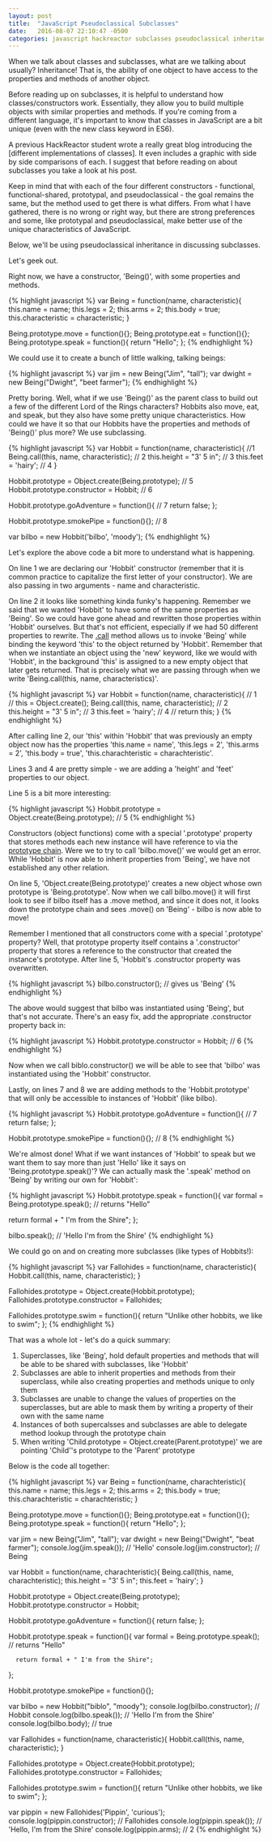 ```yaml
---
layout: post
title:  "JavaScript Pseudoclassical Subclasses"
date:   2016-08-07 22:10:47 -0500
categories: javascript hackreactor subclasses pseudoclassical inheritance
---
```


When we talk about classes and subclasses, what are we talking about usually? Inheritance! That is, the ability of one object to have access to the properties and methods of another object.<!--excerpt-->

Before reading up on subclasses, it is helpful to understand how classes/constructors work. Essentially, they allow you to build multiple objects with similar properties and methods. If you're coming from a different language, it's important to know that classes in JavaScript are a bit unique (even with the new class keyword in ES6).

A previous HackReactor student wrote a really great blog introducing the [different implementations of classes]. It even includes a graphic with side by side comparisons of each. I suggest that before reading on about subclasses you take a look at his post.

Keep in mind that with each of the four different constructors - functional, functional-shared, prototypal, and pseudoclassical - the goal remains the same, but the method used to get there is what differs. From what I have gathered, there is no wrong or right way, but there are strong preferences and some, like prototypal and pseudoclassical, make better use of the unique characteristics of JavaScript.

Below, we'll be using pseudoclassical inheritance in discussing subclasses.

Let's geek out.

Right now, we have a constructor, 'Being()', with some properties and methods.

{% highlight javascript %}
var Being = function(name, characteristic){
  this.name = name;
  this.legs = 2;
  this.arms = 2;
  this.body = true;
  this.characteristic = characteristic;
}

Being.prototype.move = function(){};
Being.prototype.eat = function(){};
Being.prototype.speak = function(){
  return "Hello";
};
{% endhighlight %}

We could use it to create a bunch of little walking, talking beings:

{% highlight javascript %}
  var jim = new Being("Jim", "tall");
  var dwight = new Being("Dwight", "beet farmer");
{% endhighlight %}

Pretty boring. Well, what if we use 'Being()' as the parent class to build out a few of the different Lord of the Rings characters? Hobbits also move, eat, and speak, but they also have some pretty unique characteristics. How could we have it so that our Hobbits have the properties and methods of 'Being()' plus more? We use subclassing.

{% highlight javascript %}
var Hobbit = function(name, characteristic){ //1
  Being.call(this, name, characteristic); // 2
  this.height = "3' 5 in"; // 3
  this.feet = 'hairy'; // 4
}

Hobbit.prototype = Object.create(Being.prototype); // 5
Hobbit.prototype.constructor = Hobbit; // 6

Hobbit.prototype.goAdventure = function(){ // 7
  return false;
};

Hobbit.prototype.smokePipe = function(){}; // 8

var bilbo = new Hobbit('bilbo', 'moody');
{% endhighlight %}

Let's explore the above code a bit more to understand what is happening.

On line 1 we are declaring our 'Hobbit' constructor (remember that it is common practice to capitalize the first letter of your constructor). We are also passing in two arguments - name and characteristic.

On line 2 it looks like something kinda funky's happening. Remember we said that we wanted 'Hobbit' to have some of the same properties as 'Being'. So we could have gone ahead and rewritten those properties within 'Hobbit' ourselves. But that's not efficient, especially if we had 50 different properties to rewrite. The [.call] method allows us to invoke 'Being' while binding the keyword 'this' to the object returned by 'Hobbit'. Remember that when we instantiate an object using the 'new' keyword, like we would with 'Hobbit', in the background 'this' is assigned to a new empty object that later gets returned. That is precisely what we are passing through when we write 'Being.call(this, name, characteristics)'.

{% highlight javascript %}
var Hobbit = function(name, characteristic){ // 1
  // this = Object.create();
  Being.call(this, name, characteristic); // 2
  this.height = "3' 5 in"; // 3
  this.feet = 'hairy'; // 4
  // return this;
}
{% endhighlight %}

After calling line 2, our 'this' within 'Hobbit' that was previously an empty object now has the properties 'this.name = name', 'this.legs = 2', 'this.arms = 2', 'this.body = true', 'this.charachteristic = charachteristic'.

Lines 3 and 4 are pretty simple - we are adding a 'height' and 'feet' properties to our object.

Line 5 is a bit more interesting:

{% highlight javascript %}
Hobbit.prototype = Object.create(Being.prototype); // 5
{% endhighlight %}

Constructors (object functions) come with a special '.prototype' property that stores methods each new instance will have reference to via the [prototype chain]. Were we to try to call 'bilbo.move()' we would get an error. While 'Hobbit' is now able to inherit properties from 'Being', we have not established any other relation.

On line 5, 'Object.create(Being.prototype)' creates a new object whose own prototype is 'Being.prototype'. Now when we call bilbo.move() it will first look to see if bilbo itself has a .move method, and since it does not, it looks down the prototype chain and sees .move() on 'Being' - bilbo is now able to move!

Remember I mentioned that all constructors come with a special '.prototype' property? Well, that prototype property itself contains a '.constructor' property that stores a reference to the constructor that created the instance's prototype. After line 5, 'Hobbit's .constructor property was overwritten.

{% highlight javascript %}
bilbo.constructor(); // gives us 'Being'
{% endhighlight %}

The above would suggest that bilbo was instantiated using 'Being', but that's not accurate. There's an easy fix, add the appropriate .constructor property back in:

{% highlight javascript %}
Hobbit.prototype.constructor = Hobbit; // 6
{% endhighlight %}

Now when we call biblo.constructor() we will be able to see that 'bilbo' was instantiated using the 'Hobbit' constructor.

Lastly, on lines 7 and 8 we are adding methods to the 'Hobbit.prototype' that will only be accessible to instances of 'Hobbit' (like bilbo).

{% highlight javascript %}
Hobbit.prototype.goAdventure = function(){ // 7
  return false;
};

Hobbit.prototype.smokePipe = function(){}; // 8
{% endhighlight %}

We're almost done! What if we want instances of 'Hobbit' to speak but we want them to say more than just 'Hello' like it says on 'Being.prototype.speak()'? We can actually mask the '.speak' method on 'Being' by writing our own for 'Hobbit':

{% highlight javascript %}
Hobbit.prototype.speak = function(){
  var formal = Being.prototype.speak(); // returns "Hello"

  return formal + " I'm from the Shire";
};

bilbo.speak(); // 'Hello I'm from the Shire'
{% endhighlight %}

We could go on and on creating more subclasses (like types of Hobbits!):

{% highlight javascript %}
var Fallohides = function(name, characteristic){
  Hobbit.call(this, name, characteristic);
}

Fallohides.prototype = Object.create(Hobbit.prototype);
Fallohides.prototype.constructor = Fallohides;

Fallohides.prototype.swim = function(){
  return "Unlike other hobbits, we like to swim";
};
{% endhighlight %}


That was a whole lot - let's do a quick summary:

1. Superclasses, like 'Being', hold default properties and methods that will be able to be shared with subclasses, like 'Hobbit'
2. Subclasses are able to inherit properties and methods from their superclass, while also creating properties and methods unique to only them
3. Subclasses are unable to change the values of properties on the superclasses, but are able to mask them by writing a property of their own with the same name
4. Instances of both supercalsses and subclasses are able to delegate method lookup through the prototype chain
5. When writing 'Child.prototype = Object.create(Parent.prototype)' we are pointing 'Child''s prototype to the 'Parent' prototype



Below is the code all together:

{% highlight javascript %}
  var Being = function(name, charachteristic){
      this.name = name;
      this.legs = 2;
      this.arms = 2;
      this.body = true;
      this.charachteristic = charachteristic;
  }

  Being.prototype.move = function(){};
  Being.prototype.eat = function(){};
  Being.prototype.speak = function(){
      return "Hello";
  };

  var jim = new Being("Jim", "tall");
  var dwight = new Being("Dwight", "beat farmer");
  console.log(jim.speak()); // 'Hello'
  console.log(jim.constructor); // Being



  var Hobbit = function(name, charachteristic){
      Being.call(this, name, charachteristic);
      this.height = "3' 5 in";
      this.feet = 'hairy';
  }

  Hobbit.prototype = Object.create(Being.prototype);
  Hobbit.prototype.constructor = Hobbit;

  Hobbit.prototype.goAdventure = function(){
      return false;
  };

  Hobbit.prototype.speak = function(){
      var formal = Being.prototype.speak(); // returns "Hello"

      return formal + " I'm from the Shire";
  };

  Hobbit.prototype.smokePipe = function(){};

  var bilbo = new Hobbit("biblo", "moody");
  console.log(bilbo.constructor); // Hobbit
  console.log(bilbo.speak()); // 'Hello I'm from the Shire'
  console.log(bilbo.body); // true



  var Fallohides = function(name, characteristic){
      Hobbit.call(this, name, characteristic);
  }

  Fallohides.prototype = Object.create(Hobbit.prototype);
  Fallohides.prototype.constructor = Fallohides;

  Fallohides.prototype.swim = function(){
      return "Unlike other hobbits, we like to swim";
  };

  var pippin = new Fallohides('Pippin', 'curious');
  console.log(pippin.constructor); // Fallohides
  console.log(pippin.speak()); // 'Hello, I'm from the Shire'
  console.log(pippin.arms); // 2
{% endhighlight %}





[blog introducing the different implementations of classes]: http://www.ryanatkinson.io/javascript-instantiation-patterns/
[prototype chain]: https://developer.mozilla.org/en-US/docs/Web/JavaScript/Inheritance_and_the_prototype_chain#Inheritance_with_the_prototype_chain
[.call]: https://yctercero.github.io/hackreactor/javascript/this/.call/.bind/.apply/2016/08/06/javascript-fundamentals-this-.call-.apply-.bind.html